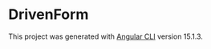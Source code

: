# DrivenForm

This project was generated with [Angular CLI](https://github.com/angular/angular-cli) version 15.1.3.



